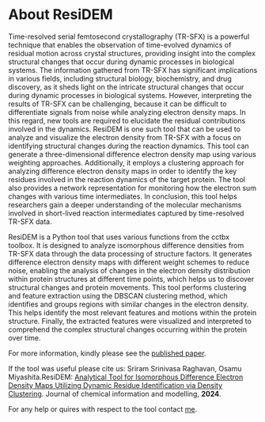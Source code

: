 # About ResiDEM






Time-resolved serial femtosecond crystallography (TR-SFX) is a powerful technique that enables the observation of 
time-evolved dynamics of residual motion across crystal structures, providing insight into the complex structural
changes that occur during dynamic processes in biological systems. The information gathered from TR-SFX has significant 
implications in various fields, including structural biology, biochemistry, and drug discovery, as it sheds light 
on the intricate structural changes that occur during dynamic processes in biological systems. However, interpreting 
the results of TR-SFX can be challenging, because it can be difficult to differentiate signals
from noise while analyzing electron density maps. In this regard, new tools are required to elucidate the residual 
contributions involved in the dynamics. ResiDEM is one such tool that can be used to analyze and visualize the electron
density from TR-SFX with a focus on identifying structural changes during the reaction dynamics. This tool can generate a
three-dimensional difference electron density map using various weighting approaches. Additionally, it employs a 
clustering approach for analyzing difference electron density maps in order to identify the key residues involved in the
reaction dynamics of the target protein. The tool also provides a network representation for monitoring how the electron sum
changes with various time intermediates. In conclusion, this tool helps researchers gain a deeper understanding of the
molecular mechanisms involved in short-lived reaction intermediates captured by time-resolved TR-SFX data.


ResiDEM is a Python tool that uses various functions from the cctbx toolbox. It is designed to analyze isomorphous
difference densities from TR-SFX data through the data processing of structure factors. It generates difference electron
density maps with different weight schemes to reduce noise, enabling the analysis of changes in the electron density 
distribution within protein structures at different time points, which helps us to discover structural changes and protein
movements. This tool performs clustering and feature extraction using the DBSCAN clustering method, which
identifies and groups regions with similar changes in the electron density. This helps identify the most relevant features
and motions within the protein structure. Finally, the extracted features were visualized and interpreted to comprehend the
complex structural changes occurring within the protein over time.

For more information, kindly please see the [published paper](https://doi.org/10.1021/acs.jcim.4c00858). 

If the tool was useful please cite us: Sriram Srinivasa Raghavan, Osamu Miyashita.ResiDEM: [Analytical Tool for Isomorphous Difference Electron
Density Maps Utilizing Dynamic Residue Identification via Density Clustering](https://doi.org/10.1021/acs.jcim.4c00858). Journal of chemical information and modelling, **2024**. 


For any help or quires with respect to the tool contact [me](mailto:hypowergravity@gmail.com).

<script>
document.querySelectorAll('a[href^="http"]').forEach(link => {
    link.setAttribute('target', '_blank');
});
</script>
